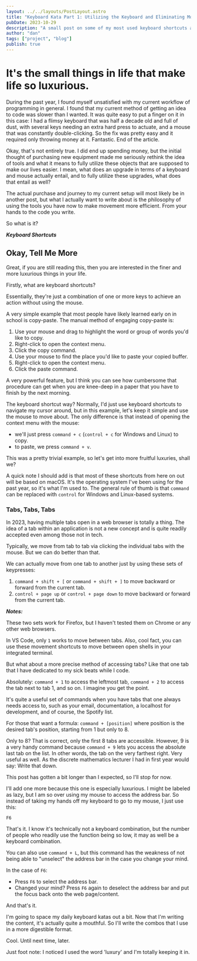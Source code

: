 ```yaml
---
layout: ../../layouts/PostLayout.astro
title: "Keyboard Kata Part 1: Utilizing the Keyboard and Eliminating Movement."
pubDate: 2023-10-29
description: "A small post on some of my most used keyboard shortcuts and my thoughts on eliminating movement."
author: "dan"
tags: ["project", "blog"]
publish: true
---
```


# It's the small things in life that make life so luxurious.

During the past year, I found myself unsatisfied with my current workflow of programming in general. I found that my current method of getting an idea to code was slower than I wanted. It was quite easy to put a finger on it in this case: I had a flimsy keyboard that was half a decade old and full of dust, with several keys needing an extra hard press to actuate, and a mouse that was constantly double-clicking. So the fix was pretty easy and it required only throwing money at it. Fantastic. End of the article.

Okay, that's not entirely true. I did end up spending money, but the initial thought of purchasing new equipment made me seriously rethink the idea of tools and what it means to fully utilize these objects that are supposed to make our lives easier. I mean, what does an upgrade in terms of a keyboard and mouse actually entail, and to fully utilize these upgrades, what does that entail as well?

The actual purchase and journey to my current setup will most likely be in another post, but what I actually want to write about is the philosophy of using the tools you have now to make movement more efficient. From your hands to the code you write.

So what is it?

***Keyboard Shortcuts***

## Okay, Tell Me More

Great, if you are still reading this, then you are interested in the finer and more luxurious things in your life.

Firstly, what are keyboard shortcuts?

Essentially, they're just a combination of one or more keys to achieve an action without using the mouse.

A very simple example that most people have likely learned early on in school is copy-paste. The manual method of engaging copy-paste is:
1. Use your mouse and drag to highlight the word or group of words you'd like to copy.
2. Right-click to open the context menu.
3. Click the copy command.
4. Use your mouse to find the place you'd like to paste your copied buffer.
5. Right-click to open the context menu.
6. Click the paste command.

A very powerful feature, but I think you can see how cumbersome that procedure can get when you are knee-deep in a paper that you have to finish by the next morning.

The keyboard shortcut way?
Normally, I'd just use keyboard shortcuts to navigate my cursor around, but in this example, let's keep it simple and use the mouse to move about.
The only difference is that instead of opening the context menu with the mouse:
- we'll just press `command + c` (`control + c` for Windows and Linux) to copy.
- to paste, we press `command + v`.

This was a pretty trivial example, so let's get into more fruitful luxuries, shall we?

A quick note I should add is that most of these shortcuts from here on out will be based on macOS. It's the operating system I've been using for the past year, so it's what I'm used to. The general rule of thumb is that `command` can be replaced with `control` for Windows and Linux-based systems.

### Tabs, Tabs, Tabs

In 2023, having multiple tabs open in a web browser is totally a thing. The idea of a tab within an application is not a new concept and is quite readily accepted even among those not in tech.

Typically, we move from tab to tab via clicking the individual tabs with the mouse. But we can do better than that.

We can actually move from one tab to another just by using these sets of keypresses:
1. `command + shift + [` or `command + shift + ]` to move backward or forward from the current tab.
2. `control + page up` or `control + page down` to move backward or forward from the current tab.

***Notes:*** 

These two sets work for Firefox, but I haven't tested them on Chrome or any other web browsers. 

In VS Code, only `1` works to move between tabs. Also, cool fact, you can use these movement shortcuts to move between open shells in your integrated terminal. 

But what about a more precise method of accessing tabs? Like that one tab that I have dedicated to my sick beats while I code.

Absolutely: `command + 1` to access the leftmost tab, `command + 2` to access the tab next to tab 1, and so on. I imagine you get the point.

It's quite a useful set of commands when you have tabs that one always needs access to, such as your email, documentation, a localhost for development, and of course, the Spotify list.

For those that want a formula:
`command + [position]` where position is the desired tab's position, starting from 1 but only to 8.

Only to 8? That is correct, only the first 8 tabs are accessible. However, 9 is a very handy command because `command + 9` lets you access the absolute last tab on the list. In other words, the tab on the very farthest right. Very useful as well. As the discrete mathematics lecturer I had in first year would say: Write that down.

This post has gotten a bit longer than I expected, so I'll stop for now.

I'll add one more because this one is especially luxurious. I might be labeled as lazy, but I am so over using my mouse to access the address bar. So instead of taking my hands off my keyboard to go to my mouse, I just use this:

`F6`

That's it. I know it's technically not a keyboard combination, but the number of people who readily use the function being so low, it may as well be a keyboard combination.

You can also use `command + L`, but this command has the weakness of not being able to "unselect" the address bar in the case you change your mind.

In the case of `F6`:
- Press `F6` to select the address bar.
- Changed your mind? Press `F6` again to deselect the address bar and put the focus back onto the web page/content.

And that's it.

I'm going to space my daily keyboard katas out a bit. Now that I'm writing the content, it's actually quite a mouthful. So I'll write the combos that I use in a more digestible format.

Cool. Until next time, later.

Just foot note: I noticed I used the word 'luxury' and I'm totally keeping it in.